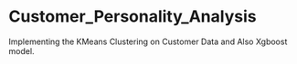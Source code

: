 # Customer_Personality_Analysis

Implementing the KMeans Clustering on Customer Data and Also Xgboost model.
